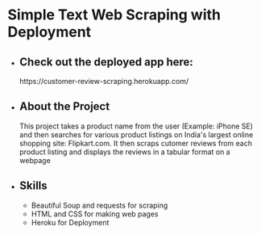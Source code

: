 <h1> Simple Text Web Scraping with Deployment </h1>
<ul>
<li><h2>Check out the deployed app here:</h2></li> 
https://customer-review-scraping.herokuapp.com/
<li><h2>About the Project</h2></li> 

<p>This project takes a product name from the user (Example: iPhone SE) and then searches for various product
listings on India's largest online shopping site: Flipkart.com. It then scraps cutomer reviews from each product listing and displays the reviews in a tabular 
format on a webpage</p>   

<li><h2>Skills</h2></li> 
<ul>
    <li> Beautiful Soup and requests for scraping</li>
    <li> HTML and CSS for making web pages</li>
    <li> Heroku for Deployment</li>
</ul>    
</ul>
